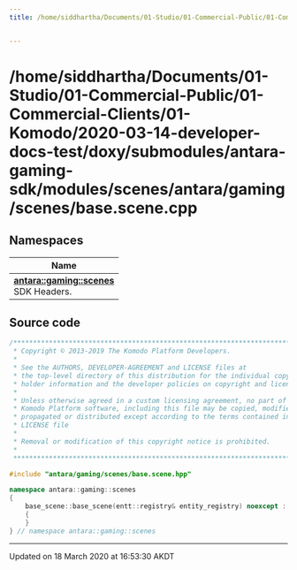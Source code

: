 ```yaml
---
title: /home/siddhartha/Documents/01-Studio/01-Commercial-Public/01-Commercial-Clients/01-Komodo/2020-03-14-developer-docs-test/doxy/submodules/antara-gaming-sdk/modules/scenes/antara/gaming/scenes/base.scene.cpp


---
```


# /home/siddhartha/Documents/01-Studio/01-Commercial-Public/01-Commercial-Clients/01-Komodo/2020-03-14-developer-docs-test/doxy/submodules/antara-gaming-sdk/modules/scenes/antara/gaming/scenes/base.scene.cpp







## Namespaces

| Name           |
| -------------- |
| **[antara::gaming::scenes](Namespaces/namespaceantara_1_1gaming_1_1scenes.md)** <br>SDK Headers.  |














## Source code

```cpp
/******************************************************************************
 * Copyright © 2013-2019 The Komodo Platform Developers.                      *
 *                                                                            *
 * See the AUTHORS, DEVELOPER-AGREEMENT and LICENSE files at                  *
 * the top-level directory of this distribution for the individual copyright  *
 * holder information and the developer policies on copyright and licensing.  *
 *                                                                            *
 * Unless otherwise agreed in a custom licensing agreement, no part of the    *
 * Komodo Platform software, including this file may be copied, modified,     *
 * propagated or distributed except according to the terms contained in the   *
 * LICENSE file                                                               *
 *                                                                            *
 * Removal or modification of this copyright notice is prohibited.            *
 *                                                                            *
 ******************************************************************************/

#include "antara/gaming/scenes/base.scene.hpp"

namespace antara::gaming::scenes
{
    base_scene::base_scene(entt::registry& entity_registry) noexcept : entity_registry_(entity_registry), dispatcher_(entity_registry_.ctx<entt::dispatcher>())
    {
    }
} // namespace antara::gaming::scenes
```


-------------------------------

Updated on 18 March 2020 at 16:53:30 AKDT
